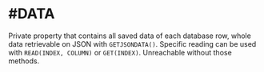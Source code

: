 # #DATA
Private property that contains all saved data of each database row, whole data retrievable on JSON with `GETJSONDATA()`. Specific reading can be used with `READ(INDEX, COLUMN)` or `GET(INDEX)`. Unreachable without those methods.
